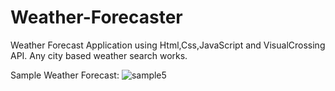 # Weather-Forecaster
Weather Forecast Application using Html,Css,JavaScript and VisualCrossing API.
Any city based weather search works.

Sample Weather Forecast:
![sample5](https://user-images.githubusercontent.com/72194471/206864080-261062b6-3dd2-47ff-a2c6-8fd255a2d8bb.PNG)

